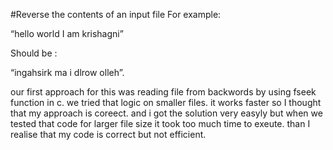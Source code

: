 #Reverse the contents of an input file
For example: 

“hello world 
I am krishagni”

Should be :

“ingahsirk ma i
dlrow olleh”.


our first approach for this was reading file from backwords by using fseek function in c.
we tried that logic on smaller files. it works faster so I thought that my approach is coreect. and i got the solution very easyly but when we tested that code for larger file size it took too much time to exeute. than I realise that my code is correct but not efficient. 

